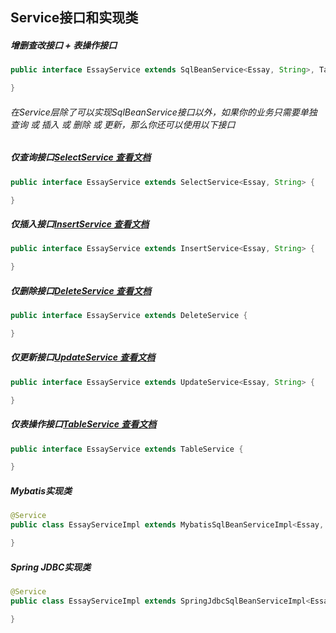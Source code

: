 ## Service接口和实现类
##### 增删查改接口 + 表操作接口
```java
public interface EssayService extends SqlBeanService<Essay, String>, TableService {

}
```
###### 在Service层除了可以实现SqlBeanService接口以外，如果你的业务只需要单独查询 或 插入 或 删除 或 更新，那么你还可以使用以下接口

##### 仅查询接口[SelectService 查看文档](Select.md "SelectService")
```java
public interface EssayService extends SelectService<Essay, String> {

}
```
##### 仅插入接口[InsertService 查看文档](Insert.md "InsertService")
```java
public interface EssayService extends InsertService<Essay, String> {

}
```
##### 仅删除接口[DeleteService 查看文档](Delete.md "DeleteService")
```java
public interface EssayService extends DeleteService {

}
```
##### 仅更新接口[UpdateService 查看文档](Update.md "UpdateService")
```java
public interface EssayService extends UpdateService<Essay, String> {

}
```
##### 仅表操作接口[TableService 查看文档](Table.md "TableService")
```java
public interface EssayService extends TableService {

}
```

##### Mybatis实现类
```java
@Service
public class EssayServiceImpl extends MybatisSqlBeanServiceImpl<Essay, String> implements EssayService {

}
```
##### Spring JDBC实现类
```java
@Service
public class EssayServiceImpl extends SpringJdbcSqlBeanServiceImpl<Essay, String> implements EssayService {

}
```
